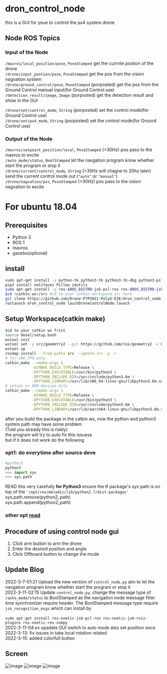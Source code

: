 # dron_control_node
this is a GUI for youe to control the px4 system drone
## Node ROS Topics
### Input of the Node
`/mavros/local_position/pose`, `PoseStamped` get the currnte postion of the drone               
`/drone/input_postion/pose`, `PoseStamped` get the pos from the vision nagvation system         
`/drone/ground_control/pose`, `PoseStamped` (porposted) get the pos from the Ground Control manual input(for Ground Control use)                
`/detection_result/image`, `Image` (porposted) get the detection result and show in the GUI

`/drone/set/control_mode`, `String` (porposted) set the control mode(for Ground Control use)                  
`/drone/set/px4_mode`, `String` (porposted) set the control mode(for Ground Control use)                      
### Output of the Node  
`/mavros/setpoint_position/local`, `PoseStamped` (>30Hz) pos pass to the mavros to excite       
`/auto_mode/status`, `BoolStamped` let the navgation program know whether start the program or stop it                       
`/drone/current/control_mode`, `String` (>30Hz will chagne to 20hz later) send the current control mode out (`"auto"` or `"manual"`)                       
`/drone/nagvation/pos`, `PoseStamped` (>30Hz) pos pass to the vision nagvation to excite

# For ubuntu 18.04
## Prerequisites
* Python 3
* ROS 1
* mavros
* gazebo(optional)
## install
```bash
sudo apt-get install -y python-tk python3-tk python3-tk-dbg python3-pil python3-pil.imagetk
pip3 install netifaces Pillow imutils
sudo apt-get install -y ros-$ROS_DISTRO-jsk-pcl-ros ros-$ROS_DISTRO-jsk-rviz-plugins ros-$ROS_DISTRO-ros-numpy
$cd <catkin_ws>/src #cd to your catkin workspace src here
git clone https://github.com/Drone-FYP2021-PolyU-EIE/dron_control_node.git
roslaunch dron_control_node lauchDroneControlNode.launch 
```
## Setup Workspace(catkin make)
```bash
$cd to your catkin ws frist
source devel/setup.bash
wstool init
wstool set -y src/geometry2 --git https://github.com/ros/geometry2 -v 0.6.5
wstool up
rosdep install --from-paths src --ignore-src -y -r
# for x86 CPU only
catkin_make --cmake-args \
            -DCMAKE_BUILD_TYPE=Release \
            -DPYTHON_EXECUTABLE=/usr/bin/python3 \
            -DPYTHON_INCLUDE_DIR=/usr/include/python3.6m \
            -DPYTHON_LIBRARY=/usr/lib/x86_64-linux-gnu/libpython3.6m.so
# jetson or ARM devices Only 
catkin_make --cmake-args \
            -DCMAKE_BUILD_TYPE=Release \
            -DPYTHON_EXECUTABLE=/usr/bin/python3 \
            -DPYTHON_INCLUDE_DIR=/usr/include/python3.6m \
            -DPYTHON_LIBRARY=/usr/lib/aarch64-linux-gnu/libpython3.6m.so
```
after you build the package in the catkin ws, now the python and python3 system path may have some problem    
(Told you already this is riskly)      
the program will try to auto fix this issuess  
but if it does not work do the following
### opt1: do everytime after source deve
```python
#python3
python3 
>>> import sys
>>> sys.path
```
READ this very carefully
**for Python3** enusre the tf package's sys path is on top of the `'/opt/ros/melodic/lib/python2.7/dist-packages'`
sys.path.remove(python2_path)                   
sys.path.append(python2_path)                   
### other opt [read](https://stackoverflow.com/questions/31414041/how-to-prepend-a-path-to-sys-path-in-python?answertab=votes)                  


## Procedure of using control node gui
1. Click arm button to arm the drone
2. Enter the desired position and angle
3. Click Offboard button to change the mode

## Update Blog
2022-3-7-01:21 Upload the new version of `control_node.py` aim to let the navgation program know whether start the program or stop it <br />
2022-3-11-02:15 Update `control_node.py`, change the message type of `/auto_mode/status` to BoolStamped as the navigation node message filter time synchronizer require header. The BoolStamped message type require `jsk_recognition_msgs` which can install by  <br />                        
`sudo apt-get install ros-noetic-jsk-pcl-ros ros-noetic-jsk-rviz-plugins ros-noetic-ros-numpy`              
2022-3-11-04:xx upadate GUI switch to auto mode also set position once              
2022-3-13: fix issues in take local rotation related          
2022-3-15: added colorfull button

## Screen
![image](https://user-images.githubusercontent.com/45313904/160270885-29227eef-3b75-47e8-a2c8-ec4a1acfe1b0.png)
![image](https://user-images.githubusercontent.com/45313904/160272915-c6def331-d825-4f6c-af4b-eeddae91650c.png)
![image](https://user-images.githubusercontent.com/45313904/161622382-4498c14f-d986-4040-a0fc-77b88f0c1557.png)

